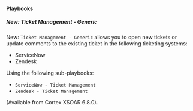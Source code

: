 
#### Playbooks

##### New: Ticket Management - Generic

New: `Ticket Management - Generic` allows you to open new tickets or update comments to the existing ticket in the following ticketing systems:
   - ServiceNow
   - Zendesk
   
Using the following sub-playbooks:
   - `ServiceNow - Ticket Management`
   - `Zendesk - Ticket Management` 
   
   (Available from Cortex XSOAR 6.8.0).
